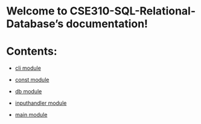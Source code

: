 <!-- CSE310-SQL-Relational-Database documentation master file, created by
sphinx-quickstart on Sat Jan 22 22:06:43 2022.
You can adapt this file completely to your liking, but it should at least
contain the root `toctree` directive. -->
# Welcome to CSE310-SQL-Relational-Database’s documentation!

# Contents:


* [cli module](cli.md)


* [const module](const.md)


* [db module](db.md)


* [inputhandler module](inputhandler.md)


* [main module](main.md)
